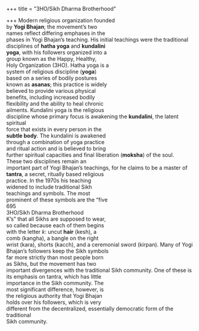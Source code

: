 +++
title = "3HO/Sikh Dharma Brotherhood"

+++
Modern religious organization founded  
by **Yogi Bhajan**; the movement’s two  
names reflect differing emphases in the  
phases in Yogi Bhajan’s teaching. His initial teachings were the traditional disciplines of **hatha yoga** and **kundalini**  
**yoga**, with his followers organized into a  
group known as the Happy, Healthy,  
Holy Organization (3HO). Hatha yoga is a  
system of religious discipline (**yoga**)  
based on a series of bodily postures  
known as **asanas**; this practice is widely  
believed to provide various physical  
benefits, including increased bodily  
flexibility and the ability to heal chronic  
ailments. Kundalini yoga is the religious  
discipline whose primary focus is awakening the **kundalini**, the latent spiritual  
force that exists in every person in the  
**subtle body**. The kundalini is awakened  
through a combination of yoga practice  
and ritual action and is believed to bring  
further spiritual capacities and final liberation (**moksha**) of the soul.  
These two disciplines remain an  
important part of Yogi Bhajan’s teachings, for he claims to be a master of  
**tantra**, a secret, ritually based religious  
practice. In the 1970s his teaching  
widened to include traditional Sikh  
teachings and symbols. The most  
prominent of these symbols are the “five  
695  
3HO/Sikh Dharma Brotherhood  
K’s” that all Sikhs are supposed to wear,  
so called because each of them begins  
with the letter *k*: uncut **hair** (kesh), a  
comb (kangha), a bangle on the right  
wrist (kara), shorts (kacch), and a ceremonial sword (kirpan). Many of Yogi  
Bhajan’s followers keep the Sikh symbols  
far more strictly than most people born  
as Sikhs, but the movement has two  
important divergences with the traditional Sikh community. One of these is  
its emphasis on tantra, which has little  
importance in the Sikh community. The  
most significant difference, however, is  
the religious authority that Yogi Bhajan  
holds over his followers, which is very  
different from the decentralized, essentially democratic form of the traditional  
Sikh community.